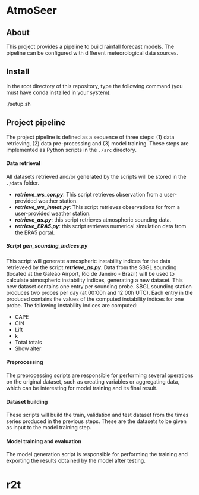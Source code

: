 # AtmoSeer

## About

This project provides a pipeline to build rainfall forecast models. The pipeline can be configured with different meteorological data sources.

## Install

In the root directory of this repository, type the following command (you must have conda installed in your system):

./setup.sh

## Project pipeline

The project pipeline is defined as a sequence of three steps: (1) data retrieving, (2) data pre-processing and (3) model training. These steps are implemented as Python scripts in the `./src` directory.

#### Data retrieval

All datasets retrieved and/or generated by the scripts will be stored in the `./data` folder.

- **_retrieve_ws_cor.py_**: This script retrieves observation from a user-provided weather station.
- **_retrieve_ws_inmet.py_**: This script retrieves observations for from a user-provided weather station.
- **_retrieve_as.py_**: this script retrieves atmospheric sounding data. 
- **_retrieve_ERA5.py_**: this script retrieves numerical simulation data from the ERA5 portal. 


##### Script **_gen_sounding_indices.py_** 

This script will generate atmospheric instability indices for the data retrieveed by the script **_retrieve_as.py_**. Data from the SBGL sounding (located at the Galeão Airport, Rio de Janeiro - Brazil) will be used to calculate atmospheric instability indices, generating a new dataset. This new dataset contains one entry per sounding probe. SBGL sounding station produces two probes per day (at 00:00h and 12:00h UTC). Each entry in the produced contains the values of the computed instability indices for one probe. The following instability indices are computed:

- CAPE
- CIN
- Lift
- k
- Total totals
- Show alter

#### Preprocessing

The preprocessing scripts are responsible for performing several operations on the original dataset, such as creating variables or aggregating data, which can be interesting for model training and its final result. 

#### Dataset building

These scripts will build the train, validation and test dataset from the times series produced in the previous steps. These are the datasets to be given as input to the model training step.

#### Model training and evaluation

The model generation script is responsible for performing the training and exporting the results obtained by the model after testing. 
# r2t
